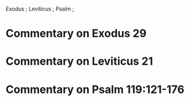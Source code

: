 Exodus ; Leviticus ; Psalm ;
# Commentary on Exodus 29

# Commentary on Leviticus 21

# Commentary on Psalm 119:121-176
